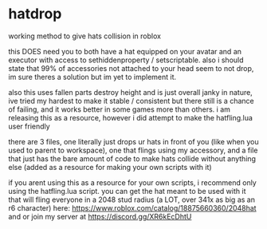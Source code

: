 # hatdrop
working method to give hats collision in roblox

this DOES need you to both have a hat equipped on your avatar and an executor with access to sethiddenproperty / setscriptable. also i should state that 99% of accessories not attached to your head seem to not drop, im sure theres a solution but im yet to implement it.

also this uses fallen parts destroy height and is just overall janky in nature, ive tried my hardest to make it stable / consistent but there still is a chance of failing, and it works better in some games more than others. i am releasing this as a resource, however i did attempt to make the hatfling.lua user friendly

there are 3 files, one literally just drops ur hats in front of you (like when you used to parent to workspace), one that flings using my accessory, and a file that just has the bare amount of code to make hats collide without anything else (added as a resource for making your own scripts with it)

if you arent using this as a resource for your own scripts, i recommend only using the hatfling.lua script. you can get the hat meant to be used with it that will fling everyone in a 2048 stud radius (a LOT, over 341x as big as an r6 character) here: https://www.roblox.com/catalog/18875660360/2048hat and or join my server at https://discord.gg/XR6kEcDhtU
